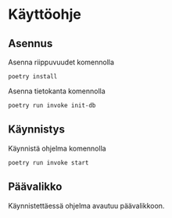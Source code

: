 # Käyttöohje

## Asennus

Asenna riippuvuudet komennolla

    poetry install

Asenna tietokanta komennolla

    poetry run invoke init-db

## Käynnistys

Käynnistä ohjelma komennolla 

    poetry run invoke start

## Päävalikko

Käynnistettäessä ohjelma avautuu päävalikkoon.